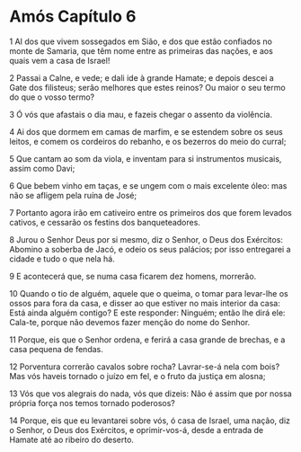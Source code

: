 # Amós Capítulo 6

1	AI dos que vivem sossegados em Sião, e dos que estão confiados no monte de Samaria, que têm nome entre as primeiras das nações, e aos quais vem a casa de Israel!

2	Passai a Calne, e vede; e dali ide à grande Hamate; e depois descei a Gate dos filisteus; serão melhores que estes reinos? Ou maior o seu termo do que o vosso termo?

3	Ó vós que afastais o dia mau, e fazeis chegar o assento da violência.

4	Ai dos que dormem em camas de marfim, e se estendem sobre os seus leitos, e comem os cordeiros do rebanho, e os bezerros do meio do curral;

5	Que cantam ao som da viola, e inventam para si instrumentos musicais, assim como Davi;

6	Que bebem vinho em taças, e se ungem com o mais excelente óleo: mas não se afligem pela ruína de José;

7	Portanto agora irão em cativeiro entre os primeiros dos que forem levados cativos, e cessarão os festins dos banqueteadores.

8	Jurou o Senhor Deus por si mesmo, diz o Senhor, o Deus dos Exércitos: Abomino a soberba de Jacó, e odeio os seus palácios; por isso entregarei a cidade e tudo o que nela há.

9	E acontecerá que, se numa casa ficarem dez homens, morrerão.

10	Quando o tio de alguém, aquele que o queima, o tomar para levar-lhe os ossos para fora da casa, e disser ao que estiver no mais interior da casa: Está ainda alguém contigo? E este responder: Ninguém; então lhe dirá ele: Cala-te, porque não devemos fazer menção do nome do Senhor.

11	Porque, eis que o Senhor ordena, e ferirá a casa grande de brechas, e a casa pequena de fendas.

12	Porventura correrão cavalos sobre rocha? Lavrar-se-á nela com bois? Mas vós haveis tornado o juízo em fel, e o fruto da justiça em alosna;

13	Vós que vos alegrais do nada, vós que dizeis: Não é assim que por nossa própria força nos temos tornado poderosos?

14	Porque, eis que eu levantarei sobre vós, ó casa de Israel, uma nação, diz o Senhor, o Deus dos Exércitos, e oprimir-vos-á, desde a entrada de Hamate até ao ribeiro do deserto.

